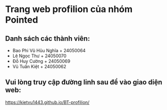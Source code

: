 
# Trang web profilion của nhóm Pointed 




## Danh sách các thành viên:

 - Bao Phi Vũ Hũu Nghĩa + 24050064
 - Lê Ngọc Thư + 24050070
 - Đỗ Huy	Cường + 24050069
 - Vũ Tuấn Kiệt + 24050062

## Vui lòng truy cập đường linh sau để vào giao diện web:
https://kietvu1443.github.io/BT-profilion/
